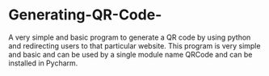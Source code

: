 # Generating-QR-Code-
A very simple and basic program to generate a QR code by using python and redirecting users to that particular website. This program is very simple and basic and can be used by a single module name QRCode and can be installed in Pycharm.
